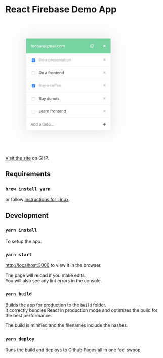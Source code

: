 # React Firebase Demo App

<img src="https://raw.githubusercontent.com/garethweaver/react-firebase-ghp/master/screenshot.jpg" width="400" />

[Visit the site](https://goo.gl/N23q2S) on GHP.

## Requirements

### `brew install yarn`

or follow [instructions for Linux](https://yarnpkg.com/lang/en/docs/install/#debian-stable).

## Development

### `yarn install`

To setup the app.

### `yarn start`

[http://localhost:3000](http://localhost:3000) to view it in the browser.

The page will reload if you make edits.  
You will also see any lint errors in the console.

### `yarn build`

Builds the app for production to the `build` folder.  
It correctly bundles React in production mode and optimizes the build for the best performance.

The build is minified and the filenames include the hashes.  

### `yarn deploy`

Runs the build and deploys to Github Pages all in one feel swoop.
